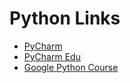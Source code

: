# Python Links

* [PyCharm](https://www.jetbrains.com/pycharm/download/)
* [PyCharm Edu](https://www.jetbrains.com/pycharm-edu/download/)
* [Google Python Course](https://developers.google.com/edu/python/)